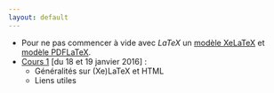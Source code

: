 ```yaml
---
layout: default
---
```


- Pour ne pas commencer à vide avec _LaTeX_ un [modèle XeLaTeX](Exemples/ModelXeLaTeX.tex) et [modèle PDFLaTeX](Exemples/ModelPDFLaTeX.tex).
- [Cours 1](cours1.html) [du 18 et 19 janvier 2016] :
  +   Généralités sur (Xe)LaTeX et HTML
  +   Liens utiles

<!--

- [Cours 2](cours2.html) [du 25 et 26 janvier 2016]
  +   Le préambule standard
  +   Les caractères spéciaux
  +   Les espaces
  +   Les alignements
  +   Polices
  +   Caractères et symboles particuliers
- [Cours 3](cours3.html) [du 1 et 2 février 2016]
  +   Structure du document
  +   Table des matières
  +   Définitions, Propositions, Théorèmes, ...
  +   Références, citations, notes
  +   Les liens
  +   Les listes
  +   En-têtes et pieds des pages
- [Cours 4](cours4.html) [du 8 et 9 février 2016]
  +   Écrire des maths
  +   Polices en mode math
  +   Texte, espaces
  +   Parenthèses
  +   Tableaux et matrices
  +   Opérateurs
  +   Compléments : Indices et Fractions
- [Cours 5](cours5.html) [du 22 et 23 février 2016]
  +   Les formats d'images
  +   Inclure une image
  +   Les figures
  +   Incruster une image
  +   Dessiner avec LaTeX : TikZ
- Cours 6 [du 29 février et 1 mars 2016] est un cours particulier de questions-réponses sur les mémoires en LaTeX.
- [Cours 7](cours7.html) [du 7 et 8 mars 2016]
  +   Le HTML5: histoire, la structure DOM, ...
  +   Les balises
  +   Les caractères spéciaux
- [Cours 8](cours8.html) [du 14 et 15 mars 2016]
  +   CSS3 : selecteurs
  +   CSS3 : propriétés
  +   CSS3 : Box-model
- [Cours 9](cours9.html) [du 21 mars et 22 mars 2016]
  +   MathJax
  +   Bootstrap
- [Cours 10](cours10.html) [du 18 et 19 avril 2016]
  +   SVG

 -->
